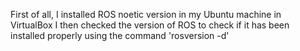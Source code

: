 First of all, I installed ROS noetic version in my Ubuntu machine in VirtualBox
I then checked the version of ROS to check if it has been installed properly using the command 'rosversion -d'
